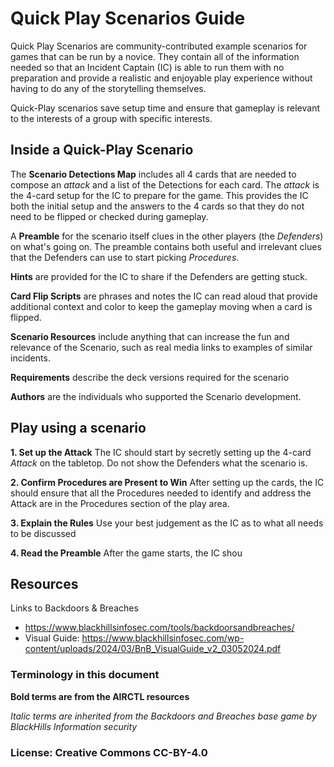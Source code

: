 # Quick Play Scenarios Guide

Quick Play Scenarios are community-contributed example scenarios for games that can be run by a novice. They contain all of the information needed so that an Incident Captain (IC) is able to run them with no preparation and provide a realistic and enjoyable play experience without having to do any of the storytelling themselves. 

Quick-Play scenarios save setup time and ensure that gameplay is relevant to the interests of a group with specific interests. 

## Inside a Quick-Play Scenario

The **Scenario Detections Map** includes all 4 cards that are needed to compose an *attack* and a list of the Detections for each card. The *attack* is the 4-card setup for the IC to prepare for the game. This provides the IC both the initial setup and the answers to the 4 cards so that they do not need to be flipped or checked during gameplay. 

A **Preamble** for the scenario itself clues in the other players (the *Defenders*) on what's going on. The preamble contains both useful and irrelevant clues that the Defenders can use to start picking *Procedures*.

**Hints** are provided for the IC to share if the Defenders are getting stuck. 

**Card Flip Scripts** are phrases and notes the IC can read aloud that provide additional context and color to keep the gameplay moving when a card is flipped.

**Scenario Resources** include anything that can increase the fun and relevance of the Scenario, such as real media links to examples of similar incidents.

**Requirements** describe the deck versions required for the scenario

**Authors** are the individuals who supported the Scenario development.

## Play using a scenario

 **1. Set up the Attack** The IC should start by secretly setting up the 4-card *Attack* on the tabletop. Do not show the Defenders what the scenario is. 

**2. Confirm Procedures are Present to Win** After setting up the cards, the IC should ensure that all the Procedures needed to identify and address the Attack are in the Procedures section of the play area.

**3. Explain the Rules** Use your best judgement as the IC as to what all needs to be discussed 

**4. Read the Preamble** After the game starts, the IC shou



## Resources 
Links to Backdoors & Breaches
- https://www.blackhillsinfosec.com/tools/backdoorsandbreaches/
- Visual Guide: https://www.blackhillsinfosec.com/wp-content/uploads/2024/03/BnB_VisualGuide_v2_03052024.pdf

### Terminology in this document
**Bold terms are from the AIRCTL resources**

*Italic terms are inherited from the Backdoors and Breaches base game by BlackHills Information security*

### License: Creative Commons CC-BY-4.0
